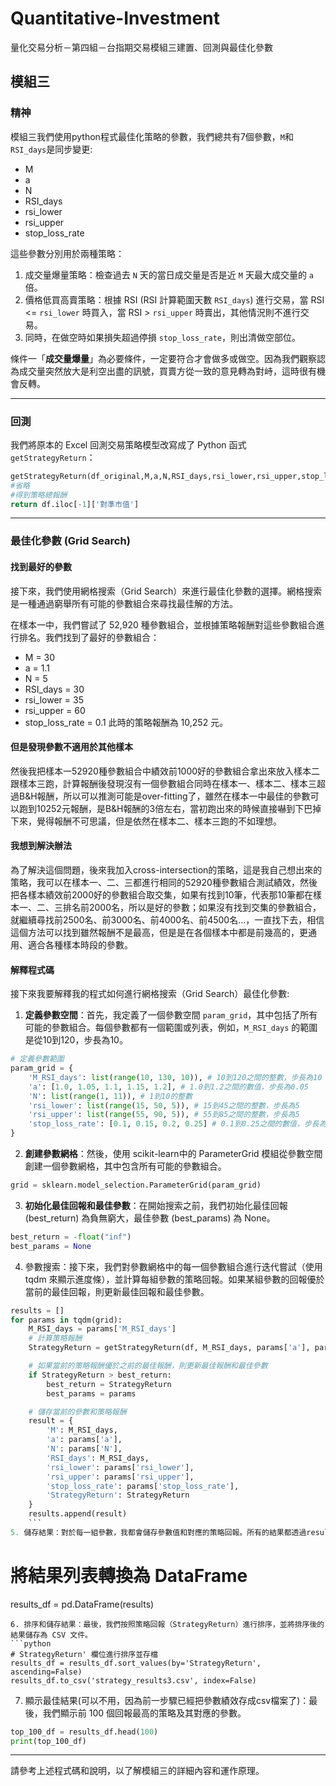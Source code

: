 # Quantitative-Investment
量化交易分析－第四組－台指期交易模組三建置、回測與最佳化參數

## 模組三

### 精神
模組三我們使用python程式最佳化策略的參數，我們總共有7個參數，`M`和`RSI_days`是同步變更:

- M
- a
- N
- RSI_days
- rsi_lower
- rsi_upper
- stop_loss_rate

這些參數分別用於兩種策略：

1. 成交量爆量策略：檢查過去 `N` 天的當日成交量是否是近 `M` 天最大成交量的 `a` 倍。
2. 價格低買高賣策略：根據 RSI (RSI 計算範圍天數 `RSI_days`) 進行交易，當 RSI <= `rsi_lower` 時買入，當 RSI > `rsi_upper` 時賣出，其他情況則不進行交易。
3. 同時，在做空時如果損失超過停損 `stop_loss_rate`，則出清做空部位。

條件一「**成交量爆量**」為必要條件，一定要符合才會做多或做空。因為我們觀察認為成交量突然放大是利空出盡的訊號，買賣方從一致的意見轉為對峙，這時很有機會反轉。

------------

### 回測
我們將原本的 Excel 回測交易策略模型改寫成了 Python 函式 `getStrategyReturn`：

```python
getStrategyReturn(df_original,M,a,N,RSI_days,rsi_lower,rsi_upper,stop_loss_rate)
#省略
#得到策略總報酬
return df.iloc[-1]['對準市值']
```

------------

### 最佳化參數 (Grid Search)
#### 找到最好的參數
接下來，我們使用網格搜索（Grid Search）來進行最佳化參數的選擇。網格搜索是一種通過窮舉所有可能的參數組合來尋找最佳解的方法。

在樣本一中，我們嘗試了 52,920 種參數組合，並根據策略報酬對這些參數組合進行排名。我們找到了最好的參數組合：
- M = 30
- a = 1.1
- N = 5
- RSI_days = 30
- rsi_lower = 35
- rsi_upper = 60
- stop_loss_rate = 0.1
此時的策略報酬為 10,252 元。

#### 但是發現參數不適用於其他樣本
然後我把樣本一52920種參數組合中績效前1000好的參數組合拿出來放入樣本二跟樣本三跑，計算報酬後發現沒有一個參數組合同時在樣本一、樣本二、樣本三超過B&H報酬，所以可以推測可能是over-fitting了，雖然在樣本一中最佳的參數可以跑到10252元報酬，是B&H報酬的3倍左右，當初跑出來的時候直接嚇到下巴掉下來，覺得報酬不可思議，但是依然在樣本二、樣本三跑的不如理想。

#### 我想到解決辦法
為了解決這個問題，後來我加入cross-intersection的策略，這是我自己想出來的策略，我可以在樣本一、二、三都進行相同的52920種參數組合測試績效，然後把各樣本績效前2000好的參數組合取交集，如果有找到10筆，代表那10筆都在樣本一、二、三排名前2000名，所以是好的參數；如果沒有找到交集的參數組合，就繼續尋找前2500名、前3000名、前4000名、前4500名...，一直找下去，相信這個方法可以找到雖然報酬不是最高，但是是在各個樣本中都是前幾高的，更通用、適合各種樣本時段的參數。

#### 解釋程式碼
接下來我要解釋我的程式如何進行網格搜索（Grid Search）最佳化參數:

1. **定義參數空間**：首先，我定義了一個參數空間 `param_grid`，其中包括了所有可能的參數組合。每個參數都有一個範圍或列表，例如，`M_RSI_days` 的範圍是從10到120，步長為10。
```python
# 定義參數範圍
param_grid = {
    'M_RSI_days': list(range(10, 130, 10)), # 10到120之間的整數，步長為10
    'a': [1.0, 1.05, 1.1, 1.15, 1.2], # 1.0到1.2之間的數值，步長為0.05
    'N': list(range(1, 11)), # 1到10的整數
    'rsi_lower': list(range(15, 50, 5)), # 15到45之間的整數，步長為5
    'rsi_upper': list(range(55, 90, 5)), # 55到85之間的整數，步長為5
    'stop_loss_rate': [0.1, 0.15, 0.2, 0.25] # 0.1到0.25之間的數值，步長為0.05
}
```
2. **創建參數網格**：然後，使用 scikit-learn中的 ParameterGrid 模組從參數空間創建一個參數網格，其中包含所有可能的參數組合。
```python
grid = sklearn.model_selection.ParameterGrid(param_grid)
```
3. **初始化最佳回報和最佳參數**：在開始搜索之前，我們初始化最佳回報 (best_return) 為負無窮大，最佳參數 (best_params) 為 None。
```python
best_return = -float("inf")
best_params = None
```
4. 參數搜索：接下來，我們對參數網格中的每一個參數組合進行迭代嘗試（使用 tqdm 來顯示進度條），並計算每組參數的策略回報。如果某組參數的回報優於當前的最佳回報，則更新最佳回報和最佳參數。
```python
results = []
for params in tqdm(grid):
    M_RSI_days = params['M_RSI_days']
    # 計算策略報酬
    StrategyReturn = getStrategyReturn(df, M_RSI_days, params['a'], params['N'], M_RSI_days, params['rsi_lower'], params['rsi_upper'], params['stop_loss_rate'])

    # 如果當前的策略報酬優於之前的最佳報酬，則更新最佳報酬和最佳參數
    if StrategyReturn > best_return:
        best_return = StrategyReturn
        best_params = params

    # 儲存當前的參數和策略報酬
    result = {
        'M': M_RSI_days,
        'a': params['a'],
        'N': params['N'],
        'RSI_days': M_RSI_days,
        'rsi_lower': params['rsi_lower'],
        'rsi_upper': params['rsi_upper'],
        'stop_loss_rate': params['stop_loss_rate'],
        'StrategyReturn': StrategyReturn
    }
    results.append(result)
	```
5. 儲存結果：對於每一組參數，我都會儲存參數值和對應的策略回報。所有的結果都透過results.append(result)儲存在 results list中，然後轉換為 DataFrame。
```
# 將結果列表轉換為 DataFrame
results_df = pd.DataFrame(results)
```
6. 排序和儲存結果：最後，我們按照策略回報（StrategyReturn）進行排序，並將排序後的結果儲存為 CSV 文件。
```python
# StrategyReturn' 欄位進行排序並存檔
results_df = results_df.sort_values(by='StrategyReturn', ascending=False)
results_df.to_csv('strategy_results3.csv', index=False)
```
7. 顯示最佳結果(可以不用，因為前一步驟已經把參數績效存成csv檔案了)：最後，我們顯示前 100 個回報最高的策略及其對應的參數。
```python
top_100_df = results_df.head(100)
print(top_100_df)
```

------------
請參考上述程式碼和說明，以了解模組三的詳細內容和運作原理。

